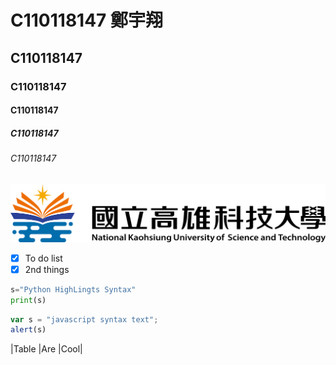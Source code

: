 # C110118147 鄭宇翔
## C110118147
### C110118147
#### C110118147
##### C110118147
###### C110118147

![NKUST](nkust.png)

- [X] To do list 
- [X] 2nd things

```python
s="Python HighLingts Syntax"
print(s)
```


```js
var s = "javascript syntax text";
alert(s)
```
|Table |Are  |Cool|
